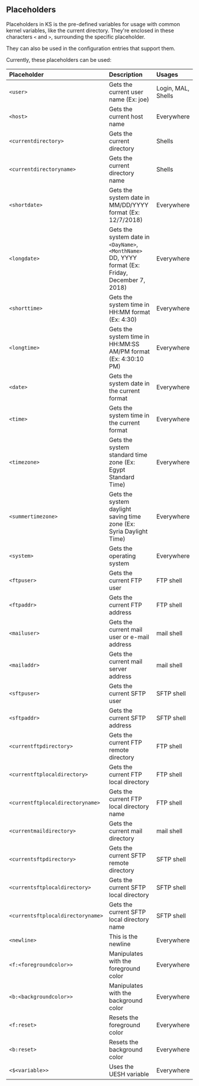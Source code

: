 ## Placeholders

Placeholders in KS is the pre-defined variables for usage with common kernel variables, like the current directory. They're enclosed in these characters `<` and `>`, surrounding the specific placeholder.

They can also be used in the configuration entries that support them.

Currently, these placeholders can be used:

| Placeholder                       | Description                                                                                       | Usages
|:----------------------------------|:--------------------------------------------------------------------------------------------------|:-------------------
| `<user>`                          | Gets the current user name (Ex: joe)                                                              | Login, MAL, Shells
| `<host>`                          | Gets the current host name                                                                        | Everywhere
| `<currentdirectory>`              | Gets the current directory                                                                        | Shells
| `<currentdirectoryname>`          | Gets the current directory name                                                                   | Shells
| `<shortdate>`                     | Gets the system date in MM/DD/YYYY format (Ex: 12/7/2018)                                         | Everywhere
| `<longdate>`                      | Gets the system date in `<DayName>`, `<MonthName>` DD, YYYY format (Ex: Friday, December 7, 2018) | Everywhere
| `<shorttime>`                     | Gets the system time in HH:MM format (Ex: 4:30)                                                   | Everywhere
| `<longtime>`                      | Gets the system time in HH:MM:SS AM/PM format (Ex: 4:30:10 PM)                                    | Everywhere
| `<date>`                          | Gets the system date in the current format                                                        | Everywhere
| `<time>`                          | Gets the system time in the current format                                                        | Everywhere
| `<timezone>`                      | Gets the system standard time zone (Ex: Egypt Standard Time)                                      | Everywhere
| `<summertimezone>`                | Gets the system daylight saving time zone (Ex: Syria Daylight Time)                               | Everywhere
| `<system>`                        | Gets the operating system                                                                         | Everywhere
| `<ftpuser>`                       | Gets the current FTP user                                                                         | FTP shell
| `<ftpaddr>`                       | Gets the current FTP address                                                                      | FTP shell
| `<mailuser>`                      | Gets the current mail user or e-mail address                                                      | mail shell
| `<mailaddr>`                      | Gets the current mail server address                                                              | mail shell
| `<sftpuser>`                      | Gets the current SFTP user                                                                        | SFTP shell
| `<sftpaddr>`                      | Gets the current SFTP address                                                                     | SFTP shell
| `<currentftpdirectory>`           | Gets the current FTP remote directory                                                             | FTP shell
| `<currentftplocaldirectory>`      | Gets the current FTP local directory                                                              | FTP shell
| `<currentftplocaldirectoryname>`  | Gets the current FTP local directory name                                                         | FTP shell
| `<currentmaildirectory>`          | Gets the current mail directory                                                                   | mail shell
| `<currentsftpdirectory>`          | Gets the current SFTP remote directory                                                            | SFTP shell
| `<currentsftplocaldirectory>`     | Gets the current SFTP local directory                                                             | SFTP shell
| `<currentsftplocaldirectoryname>` | Gets the current SFTP local directory name                                                        | SFTP shell
| `<newline>`                       | This is the newline                                                                               | Everywhere
| `<f:<foregroundcolor>>`           | Manipulates with the foreground color                                                             | Everywhere
| `<b:<backgroundcolor>>`           | Manipulates with the background color                                                             | Everywhere
| `<f:reset>`                       | Resets the foreground color                                                                       | Everywhere
| `<b:reset>`                       | Resets the background color                                                                       | Everywhere
| `<$<variable>>`                   | Uses the UESH variable                                                                            | Everywhere